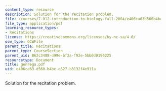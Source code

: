 ```yaml
---
content_type: resource
description: Solution for the recitation problem.
file: /courses/7-012-introduction-to-biology-fall-2004/e406ca63d560b4bcc627b3132f4e911a_genrega.pdf
file_type: application/pdf
learning_resource_types:
- Recitations
license: https://creativecommons.org/licenses/by-nc-sa/4.0/
ocw_type: OCWFile
parent_title: Recitations
parent_type: CourseSection
parent_uid: 862c3488-d99e-bf2a-f92e-5bb0d0196225
resourcetype: Document
title: genrega.pdf
uid: e406ca63-d560-b4bc-c627-b3132f4e911a
---
```

Solution for the recitation problem.